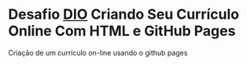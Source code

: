 # Desafio [DIO](https://dio.me) Criando Seu Currículo Online Com HTML e GitHub Pages

Criação de um currículo on-line usando o github pages